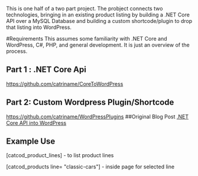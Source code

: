 This is one half of a two part project.  The probject connects two technologies, bringing in an existing product listing by building a .NET Core API over a MySQL Database and building a custom shortcode/plugin to drop that listing into WordPress.

#Requirements
This assumes some familiarity with .NET Core and WordPress, C#, PHP, and general development.  It is just an overview of the process.
## Part 1 : .NET Core Api
https://github.com/catriname/CoreToWordPress
## Part 2: Custom Wordpress Plugin/Shortcode
https://github.com/catriname/WordPressPlugins
##Original Blog Post
[.NET Core API into WordPress](https://www.catrina.codes/net-api-into-wordpress-front-end/ ".NET Core API into WordPress")

## Example Use
[catcod_product_lines] - to list product lines

[catcod_products line= "classic-cars"] - inside page for selected line
